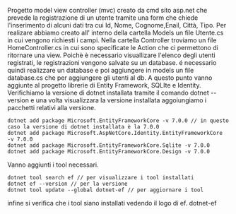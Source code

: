 Progetto model view controller (mvc) creato da cmd
sito asp.net che prevede la registrazione di un utente tramite una form che chiede l'inserimento di alcuni dati tra cui Id, Nome, Cognome,Enail, Città, Tipo.
Per realizare abbiamo creato all' interno della cartella Models un file Utente.cs in cui vengono richiesti i campi.
Nella cartella Controller troviamo un file HomeController.cs in cui sono specificate le Action che ci permettono di ritornare una view.
Poichè è necessario visuallizare l'elenco degli utenti registrati, le registrazioni vengono salvate su un database. 
é necessario quindi realizzare un database e poi aggiungere in models un file database.cs che per aggiungere gli utenti al db.
A questo punto vanno aggiunte al progetto librerie di Entity Framework, SQLIte e Identity.
Verifichiamo la versione di dotnet installata tramite il comando dotnet --version e una volta visualizzara la versione installata aggoiungiamo i pacchetti relativi alla versione. 

    dotnet add package Microsoft.EntityFrameworkCore -v 7.0.0 // in questo caso la versione di dotnet installata è la 7.0.0
    dotnet add package Microsoft.AspNetCore.Identity.EntityFrameworkCore  -v 7.0.0
    dotnet add package Microsoft.EntityFrameworkCore.Sqlite -v 7.0.0
    dotnet add package Microsoft.EntityFrameworkCore.Design -v 7.0.0

Vanno aggiunti i tool necessari.

    dotnet tool search ef // per visualizzare i tool installati 
    dotnet ef --version // per la versione 
    dotnet tool update --global dotnet-ef // per aggiornare i tool

infine si verifica che i tool siano installati vedendo il logo di ef. 
    dotnet-ef
